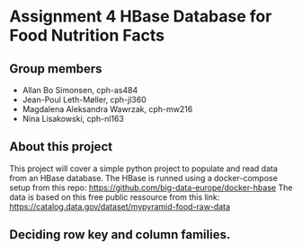 # Assignment 4 HBase Database for Food Nutrition Facts

## Group members

- Allan Bo Simonsen, cph-as484
- Jean-Poul Leth-Møller, cph-jl360
- Magdalena Aleksandra Wawrzak, cph-mw216
- Nina Lisakowski, cph-nl163

## About this project
This project will cover a simple python project to populate and read data from an HBase database.
The HBase is runned using a docker-compose setup from this repo: https://github.com/big-data-europe/docker-hbase
The data is based on this free public ressource from this link: https://catalog.data.gov/dataset/mypyramid-food-raw-data

## Deciding row key and column families.

